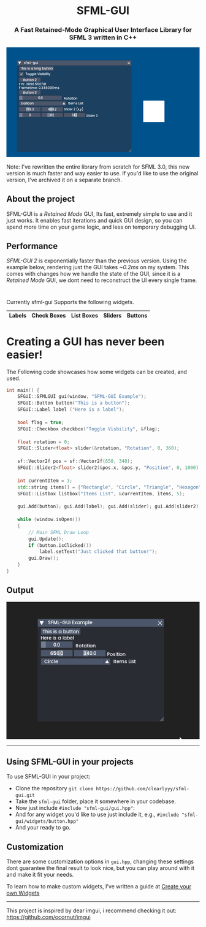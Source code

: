 
<h1 align="center">SFML-GUI</h1>
<h3 align="center"> A Fast Retained-Mode Graphical User Interface Library for SFML 3 written in C++ </h3>

![DEMO IMAGE](/github-assets/sfml-gui-demo.gif/)

Note: I've rewritten the entire library from scratch for SFML 3.0, this new version is much faster and way easier to use. If you'd like to use the original version, I've archived it on a separate branch.

## About the project
SFML-GUI is a *Retained Mode* GUI, Its fast, extremely simple to use and it just works.
It enables fast iterations and quick GUI design, so you can spend more time on your game logic, and less on temporary debugging UI.

## Performance
*SFML-GUI 2* is exponentially faster than the previous version. Using the example below, rendering just the GUI takes *~0.2ms* on my system. This comes with changes how we handle the state of the GUI, since it is a *Retained Mode* GUI, we dont need to reconstruct the UI every single frame.

<h1></h1>

Currently sfml-gui Supports the following widgets.

Labels | Check Boxes | List Boxes | Sliders | Buttons | 
-------|-------------|------------|---------|---------|

<h1> Creating a GUI has never been easier! </h1>

The Following code showcases how some widgets can be created, and used.
```c++
int main() {
    SFGUI::SFMLGUI gui(window, "SFML-GUI Example");
    SFGUI::Button button("This is a button");
    SFGUI::Label label ("Here is a label");

    bool flag = true;
    SFGUI::Checkbox checkbox("Toggle Visbility", &flag);

    float rotation = 0;
    SFGUI::Slider<float> slider(&rotation, "Rotation", 0, 360);

    sf::Vector2f pos = sf::Vector2f(650, 340);
    SFGUI::Slider2<float> slider2(&pos.x, &pos.y, "Position", 0, 1000);
    
    int currentItem = 1;
    std::string items[] = {"Rectangle", "Circle", "Triangle", "Hexagon", "Octogon"};
    SFGUI::Listbox listbox("Items List", &currentItem, items, 5);

    gui.Add(button); gui.Add(label); gui.Add(slider); gui.Add(slider2); gui.Add(listbox);

    while (window.isOpen())
    {
        // Main SFML Draw Loop
        gui.Update();
        if (button.isClicked())
            label.setText("Just clicked that button!"); 
        gui.Draw();
    }
}
```
<h2> Output </h2>

![DEMO GIF](/github-assets/sfml-gui-example.gif/)

<hr></hr>

## Using SFML-GUI in your projects
To use SFML-GUI in your project:
*   Clone the repository ```git clone https://github.com/clearlyyy/sfml-gui.git ```
*   Take the ```sfml-gui``` folder, place it somewhere in your codebase. 
*   Now just include ```#include "sfml-gui/gui.hpp"```: 
*   And for any widget you'd like to use just include it, e.g., ```#include "sfml-gui/widgets/button.hpp"```
* And your ready to go.

## Customization
There are some customization options in ```gui.hpp```, changing these settings dont guarantee the final result to look nice, but you can play around with it and make it fit your needs.

To learn how to make custom widgets, I've written a guide at [Create your own Widgets](/HOW_TO_CREATE_WIDGET.md/) 

---

This project is inspired by dear imgui, i recommend checking it out:
https://github.com/ocornut/imgui




